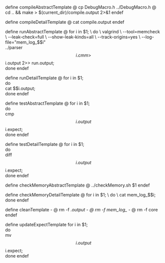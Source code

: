 define compileAbstractTemplate
    @ cp DebugMacro.h ../DebugMacro.h
    @ cd .. && make > $(current_dir)/compile.output 2>&1
endef

define compileDetailTemplate
    @ cat compile.output
endef

define runAbstractTemplate
    @ for i in $1; \
    do \
        valgrind \
            --tool=memcheck \
            --leak-check=full \
            --show-leak-kinds=all \
            --track-origins=yes \
            --log-file="mem_log_$$i" \
        ../parser $$i.cmm > $$i.output 2>> run.output;\
    done
endef

define runDetailTemplate
    @ for i in $1; \
    do \
        cat $$i.output; \
    done
endef

define testAbstractTemplate
	@ for i in $1; \
	do \
	    cmp $$i.output $$i.expect; \
	done
endef

define testDetailTemplate
    @ for i in $1; \
    do \
        diff $$i.output $$i.expect; \
    done
endef

define checkMemoryAbstractTemplate
    @ ../checkMemory.sh $1
endef

define checkMemoryDetailTemplate
    @ for i in $1; \
    do \
        cat mem_log_$$i; \
    done
endef

define cleanTemplate
    - @ rm -f *.output
    - @ rm -f mem_log_*
    - @ rm -f core
endef

define updateExpectTemplate
	for i in $1; \
	do \
        mv $$i.output $$i.expect; \
	done
endef
